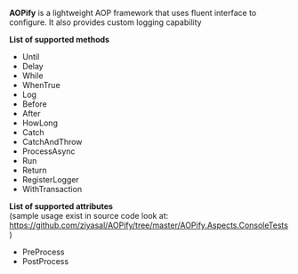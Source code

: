 **AOPify** is a lightweight AOP framework that uses fluent interface to configure. It also provides custom logging capability

<strong>List of supported methods</strong>
  - Until
  - Delay
  - While
  - WhenTrue
  - Log
  - Before
  - After
  - HowLong
  - Catch
  - CatchAndThrow
  - ProcessAsync
  - Run
  - Return
  - RegisterLogger
  - WithTransaction
  
<strong>List of supported attributes</strong>
<br/>
(sample usage exist in source code look at: https://github.com/ziyasal/AOPify/tree/master/AOPify.Aspects.ConsoleTests)
  - PreProcess
  - PostProcess 
